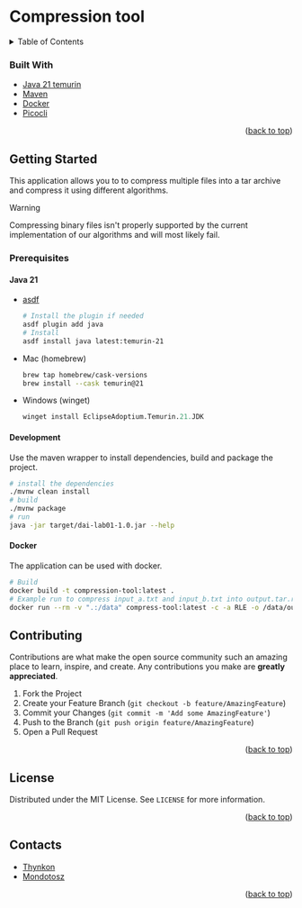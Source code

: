 # Compression tool

<a name="readme-top"></a>

<details>
  <summary>Table of Contents</summary>
  <ol>
    <li>
        <a href="#built-with">Built With</a>
    </li>
    <li>
      <a href="#getting-started">Getting Started</a>
      <ul>
        <li><a href="#prerequisites">Prerequisites</a></li>
        <li><a href="#development">Development</a></li>
        <li><a href="#docker">Docker</a></li>
      </ul>
    </li>
    <li><a href="#license">License</a></li>
    <li><a href="#contacts">Contacts</a></li>
  </ol>
</details>

### Built With

- [Java 21 temurin][java]
- [Maven][maven]
- [Docker][docker]
- [Picocli][picocli]

<p align="right">(<a href="#readme-top">back to top</a>)</p>

<!-- GETTING STARTED -->

## Getting Started

This application allows you to to compress multiple files into a tar archive and
compress it using different algorithms.

> [!WARNING]
> Compressing binary files isn't properly supported by the current implementation
> of our algorithms and will most likely fail.

### Prerequisites

#### Java 21

- [asdf][asdf]

  ```sh
  # Install the plugin if needed
  asdf plugin add java
  # Install
  asdf install java latest:temurin-21
  ```

- Mac (homebrew)

  ```zsh
  brew tap homebrew/cask-versions
  brew install --cask temurin@21
  ```

- Windows (winget)

  ```ps
  winget install EclipseAdoptium.Temurin.21.JDK
  ```

#### Development

Use the maven wrapper to install dependencies, build and package the project.

```sh
# install the dependencies
./mvnw clean install
# build
./mvnw package
# run
java -jar target/dai-lab01-1.0.jar --help
```

#### Docker

The application can be used with docker.

```sh
# Build
docker build -t compression-tool:latest .
# Example run to compress input_a.txt and input_b.txt into output.tar.rle
docker run --rm -v ".:/data" compress-tool:latest -c -a RLE -o /data/output.tar.rle /data/input_a.txt /data/input_b.txt
```

<!-- CONTRIBUTING -->

## Contributing

Contributions are what make the open source community such an amazing place to learn, inspire, and create. Any contributions you make are **greatly appreciated**.

1. Fork the Project
2. Create your Feature Branch (`git checkout -b feature/AmazingFeature`)
3. Commit your Changes (`git commit -m 'Add some AmazingFeature'`)
4. Push to the Branch (`git push origin feature/AmazingFeature`)
5. Open a Pull Request

<p align="right">(<a href="#readme-top">back to top</a>)</p>

<!-- LICENSE -->

## License

Distributed under the MIT License. See `LICENSE` for more information.

<p align="right">(<a href="#readme-top">back to top</a>)</p>

<!-- CONTACT -->

## Contacts

- [Thynkon](https://github.com/Thynkon)
- [Mondotosz](https://github.com/Mondotosz)

<p align="right">(<a href="#readme-top">back to top</a>)</p>

<!-- MARKDOWN LINKS & IMAGES -->
<!-- https://www.markdownguide.org/basic-syntax/#reference-style-links -->

[java]: https://adoptium.net/temurin/releases/
[maven]: https://maven.apache.org/
[docker]: https://www.docker.com/
[picocli]: https://picocli.info/
[asdf]: https://asdf-vm.com/
